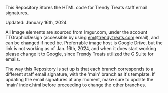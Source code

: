 This Repository Stores the HTML code for Trendy Treats staff email signatures. 

Updated: January 16th, 2024 

All Image elements are sourced from Imgur.com, under the account TTGraphicDesign (accessible by using em@trendytreats.com email), and can be changed if need be. 
Preferrable image host is Google Drive, but the link is not working as of Jan. 16th, 2024, and when it does start working please change it to Google, since Trendy Treats utilized the G Suite for emails. 

The way this Repository is set up is that each branch corresponds to a different staff email signature, with the 'main' branch as it's template. If updating the email signatures at any moment, make sure to update the 'main' index.html before proceeding to change the other branches. 
